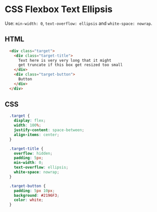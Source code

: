 # CSS Flexbox Text Ellipsis

Use: `min-width: 0`, `text-overflow: ellipsis` and `white-space: nowrap`.

## HTML
```html
  <div class="target">
    <div class="target-title">
      Text here is very very long that it might
      get truncate if this box get resized too small
    </div>
    <div class="target-button">
      Button
    </div>
  </div>
```

## CSS
```css
  .target {
    display: flex;
    width: 100%;
    justify-content: space-between;
    align-items: center;
  }

  .target-title {
    overflow: hidden;
    padding: 5px;
    min-width: 0;
    text-overflow: ellipsis;
    white-space: nowrap;
  }

  .target-button {
    padding: 5px 10px;
    background: #2196F3;
    color: white;
  }
```
